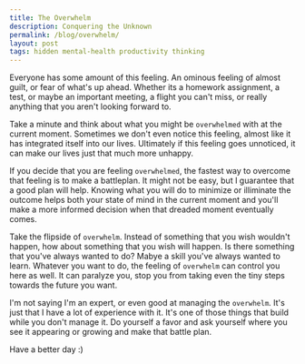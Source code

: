```yaml
---
title: The Overwhelm
description: Conquering the Unknown
permalink: /blog/overwhelm/
layout: post
tags: hidden mental-health productivity thinking
---
```


Everyone has some amount of this feeling. An ominous feeling of almost guilt, or fear of what's up ahead. Whether its a homework assignment, a test, or maybe an important meeting, a flight you can't miss, or really anything that you aren't looking forward to. 

Take a minute and think about what you might be `overwhelmed` with at the current moment. Sometimes we don't even notice this feeling, almost like it has integrated itself into our lives. Ultimately if this feeling goes unnoticed, it can make our lives just that much more unhappy.

If you decide that you are feeling `overwhelmed`, the fastest way to overcome that feeling is to make a battleplan. It might not be easy, but I guarantee that a good plan will help. Knowing what you will do to minimize or illiminate the outcome helps both your state of mind in the current moment and you'll make a more informed decision when that dreaded moment eventually comes.

Take the flipside of `overwhelm`. Instead of something that you wish wouldn't happen, how about something that you wish will happen. Is there something that you've always wanted to do? Mabye a skill you've always wanted to learn. Whatever you want to do, the feeling of `overwhelm` can control you here as well. It can paralyze you, stop you from taking even the tiny steps towards the future you want. 

I'm not saying I'm an expert, or even good at managing the `overwhelm`. It's just that I have a lot of experience with it. It's one of those things that build while you don't manage it. Do yourself a favor and ask yourself where you see it appearing or growing and make that battle plan. 

Have a better day :)
